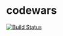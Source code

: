 # codewars

[![Build Status](https://travis-ci.org/dweidle/codewars.svg?branch=master)](https://travis-ci.org/dweidle/codewars)
